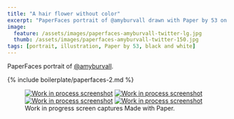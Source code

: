 ```yaml
---
title: "A hair flower without color"
excerpt: "PaperFaces portrait of @amyburvall drawn with Paper by 53 on an iPad."
image: 
  feature: /assets/images/paperfaces-amyburvall-twitter-lg.jpg
  thumb: /assets/images/paperfaces-amyburvall-twitter-150.jpg
tags: [portrait, illustration, Paper by 53, black and white]
---
```


PaperFaces portrait of [@amyburvall](http://twitter.com/amyburvall).

{% include boilerplate/paperfaces-2.md %}

<figure class="third">
	<a href="{{ site.url }}/assets/images/paperfaces-amyburvall-process-1-lg.jpg"><img src="{{ site.url }}/assets/images/paperfaces-amyburvall-process-1-600.jpg" alt="Work in process screenshot"></a>
	<a href="{{ site.url }}/assets/images/paperfaces-amyburvall-process-2-lg.jpg"><img src="{{ site.url }}/assets/images/paperfaces-amyburvall-process-2-600.jpg" alt="Work in process screenshot"></a>
	<a href="{{ site.url }}/assets/images/paperfaces-amyburvall-process-3-lg.jpg"><img src="{{ site.url }}/assets/images/paperfaces-amyburvall-process-3-600.jpg" alt="Work in process screenshot"></a>
	<a href="{{ site.url }}/assets/images/paperfaces-amyburvall-process-4-lg.jpg"><img src="{{ site.url }}/assets/images/paperfaces-amyburvall-process-4-600.jpg" alt="Work in process screenshot"></a>
	<figcaption>Work in progress screen captures Made with Paper.</figcaption>
</figure>